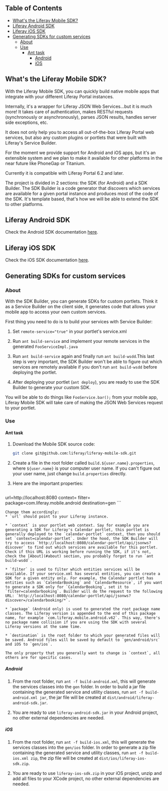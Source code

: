 ## Table of Contents

* [What's the Liferay Mobile SDK?](#whats-the-liferay-mobile-sdk)
* [Liferay Android SDK](blob/master/android/README.md)
* [Liferay iOS SDK](blob/master/ios/README.md)
* [Generating SDKs for custom services](#generating-sdks-for-custom-services)
	* [About](#about)
	* [Use](#use)
		* [Ant task](#ant-task)
			* [Android](#android)
			* [iOS](#ios)


## What's the Liferay Mobile SDK?

With the Liferay Mobile SDK, you can quickly build native mobile apps that integrate with your different Liferay Portal instances.

Internally, it's a wrapper for Liferay JSON Web Services...but it is much more! It takes care of authentication, makes RESTful requests (synchronously or asynchronously), parses JSON results, handles server side exceptions, etc.

It does not only help you to access all out-of-the-box Liferay Portal web services, but also any custom plugins or portlets that were built with Liferay's Service Builder.

For the moment we provide support for Android and iOS apps, but it's an extensible system and we plan to make it available for other platforms in the near future like PhoneGap or Titanium.

Currently it is compatible with Liferay Portal 6.2 and later. 

The project is divided in 2 sections: the SDK (for Android) and a SDK Builder. The SDK Builder is a code generator that discovers which services are available for a given portal instance and produces most of the code of the SDK. It's template based, that's how we will be able to extend the SDK to other platforms.

## Liferay Android SDK

Check the Android SDK documentation [here](blob/master/android/README.md).

## Liferay iOS SDK

Check the iOS SDK documentation [here](blob/master/ios/README.md).

## Generating SDKs for custom services

### About

With the SDK Builder, you can generate SDKs for custom portlets. Think it as a Service Builder on the client side, it generates code that allows your mobile app to access your own custom services.

First thing you need to do is to build your services with Service Builder:

1. Set `remote-service="true"` in your portlet's service.xml

2. Run `ant build-service` and implement your remote services in the generated `FooServiceImpl.java`

3. Run `ant build-service` again and finally run `ant build-wsdd`.This last step is very important, the SDK Builder won't be able to figure out which services are remotely available if you don't run `ant build-wsdd` before deploying the portlet.

4. After deploying your portlet (`ant deploy`), you are ready to use the SDK Builder to generate your custom SDK.

You will be able to do things like `FooService.bar();` from your mobile app, Liferay Mobile SDK will take care of making the JSON Web Services request to your portlet.

### Use

#### Ant task

1. Download the Mobile SDK source code:

	```sh
	git clone git@github.com:liferay/liferay-mobile-sdk.git
	```

2. Create a file in the root folder called `build.${user.name}.properties`, where `${user.name}` is your computer user name. If you can't figure out your user name, just change `build.properties` directly.

3. Here are the important properties:

	```
url=http://localhost:8080
context=
filter=
package=com.liferay.mobile.android
destination=gen
	```

	Change them accordingly:
	* `url` should point to your Liferay instance.

	* `context` is your portlet web context. Say for example you are generating a SDK for Liferay's Calendar portlet, this portlet is generally deployed to the `calendar-portlet` context, then you should set `context=calendar-portlet`. Under the hood, the SDK Builder will try to access `http://localhost:8080/calendar-portlet/api/jsonws?discover` to find out which services are available for this portlet. Check if this URL is working before running the SDK, if it's not, check the [About](#about) section, you probably forgot to run `ant build-wsdd`.

	* `filter` is used to filter which entities services will be available. If your service.xml has several entities, you can create a SDK for a given entity only. For example, the Calendar portlet has entities such as `CalendarBooking` and `CalendarResource`, if you want to generate a SDK only for `CalendarBooking`, set it to `filter=calendarbooking`. Builder will do the request to the following URL: `http://localhost:8080/calendar-portlet/api/jsonws?discover=/calendarbooking/*`.

	* `package` (Android only) is used to generated the root package name classes. The Liferay version is appended to the end of this package name, for example `com.liferay.mobile.android.v62`. This way, there's no package name collision if you are using the SDK with several Liferay versions at the same time.

	* `destination` is the root folder to which your generated files will be saved. Android files will be saved by default to `gen/android/src` and iOS to `gen/ios`.
	
	The only property that you generally want to change is `context`, all others are for specific cases.

##### Android

1. From the root folder, run `ant -f build-android.xml`, this will generate the services classes into the `gen` folder. In order to build a jar file containing the generated service and utility classes, run `ant -f build-android.xml jar`, the jar file will be created at `dist/android/liferay-android-sdk.jar`.

2. You are ready to use `liferay-android-sdk.jar` in your Android project, no other external dependencies are needed.

##### iOS

1. From the root folder, run `ant -f build-ios.xml`, this will generate the services classes into the `gen/ios` folder. In order to generate a zip file containing the generated service and utility classes, run `ant -f build-ios.xml zip`, the zip file will be created at `dist/ios/liferay-ios-sdk.zip`.

2. You are ready to use `liferay-ios-sdk.zip` in your iOS project, unzip and add all files to your XCode project, no other external dependencies are needed.
